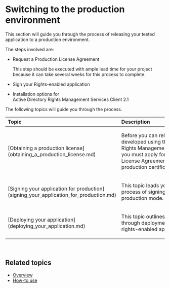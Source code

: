 Switching to the production environment
=======================================================================================================

This section will guide you through the process of releasing your tested application to a production environment.

The steps involved are:

-   Request a Production License Agreement

    This step should be executed with ample lead time for your project because it can take several weeks for this process to complete.

-   Sign your Rights-enabled application
-   Installation options for Active Directory Rights Management Services Client 2.1

The following topics will guide you through the process.

<table>
<colgroup>
<col width="50%" />
<col width="50%" />
</colgroup>
<thead>
<tr class="header">
<th align="left">Topic</th>
<th align="left">Description</th>
</tr>
</thead>
<tbody>
<tr class="odd">
<td align="left"><p>[Obtaining a production license](obtaining_a_production_license.md)</p></td>
<td align="left"><p>Before you can release an application developed using the Rights Management Services SDK 2.1, you must apply for a Production License Agreement to obtain a production certificate.</p></td>
</tr>
<tr class="even">
<td align="left"><p>[Signing your application for production](signing_your_application_for_production.md)</p></td>
<td align="left"><p>This topic leads you through the process of signing your application for production mode.</p></td>
</tr>
<tr class="odd">
<td align="left"><p>[Deploying your application](deploying_your_application.md)</p></td>
<td align="left"><p>This topic outlines and guides you through deployment options for your rights-enabled application.</p></td>
</tr>
</tbody>
</table>

 

<span id="related_topics"></span>Related topics
-----------------------------------------------

* [Overview](ad_rms_overview.md)
* [How-to use](how_to_use_msipc.md)
 

 



